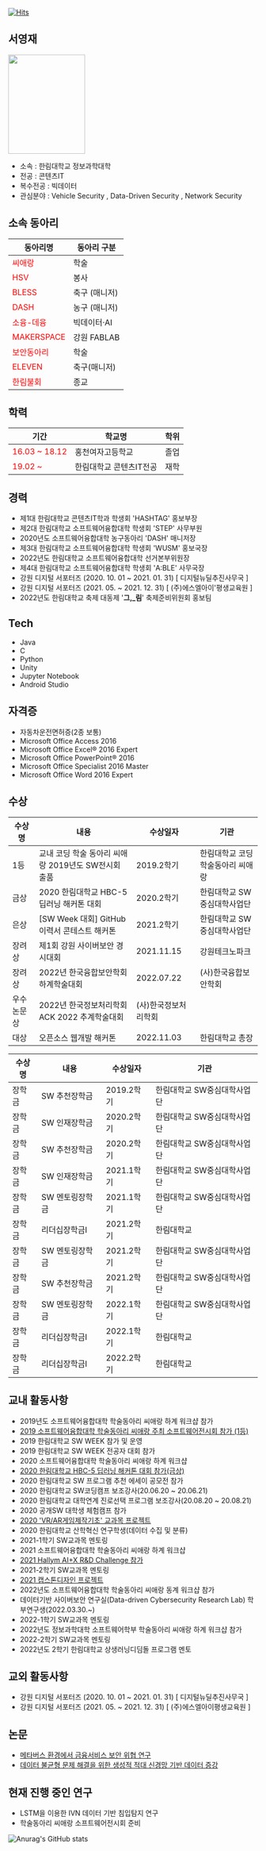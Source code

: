 [![Hits](https://hits.seeyoufarm.com/api/count/incr/badge.svg?url=https%3A%2F%2Fgithub.com%2Fssyyjj1012&count_bg=%23FF607E&title_bg=%23555555&icon=&icon_color=%23E7E7E7&title=VISIT&edge_flat=false)](https://hits.seeyoufarm.com)

## 서영재
<img src="https://user-images.githubusercontent.com/52689953/150071685-aadd2c14-f85c-4c5e-a569-80d9cbcb7a18.png" width="155" height="200">

* 소속 : 한림대학교 정보과학대학 
* 전공 : 콘텐츠IT
* 복수전공 : 빅데이터
* 관심분야 : Vehicle Security , Data-Driven Security , Network Security


## 소속 동아리 
|동아리명|동아리 구분|
|---|---|
|<span style="color:red">씨애랑</span>|학술|
|<span style="color:red">HSV</span>|봉사|
|<span style="color:red">BLESS</span>|축구 (매니저)|
|<span style="color:red">DASH</span>|농구 (매니저)|
|<span style="color:red">소융-데융</span>|빅데이터·AI| 
|<span style="color:red">MAKERSPACE</span>|강원 FABLAB|
|<span style="color:red">보안동아리</span>|학술|
|<span style="color:red">ELEVEN</span>|축구(매니저)|
|<span style="color:red">한림불회</span>|종교|
 
## 학력
|기간|학교명|학위|
|---|---|---|
|<span style="color:red">16.03 ~ 18.12</span>|홍천여자고등학교|</span>졸업
|<span style="color:red">19.02 ~</span>|한림대학교 콘텐츠IT전공|</span>재학

## 경력
- 제1대 한림대학교 콘텐츠IT학과 학생회 'HASHTAG' 홍보부장
- 제2대 한림대학교 소프트웨어융합대학 학생회 'STEP' 사무부원
- 2020년도 소프트웨어융합대학 농구동아리 'DASH' 매니저장
- 제3대 한림대학교 소프트웨어융합대학 학생회 'WUSM' 홍보국장
- 2022년도 한림대학교 소프트웨어융합대학 선거본부위원장
- 제4대 한림대학교 소프트웨어융합대학 학생회 'A:BLE' 사무국장
- 강원 디지털 서포터즈 (2020. 10. 01 ~ 2021. 01. 31) [ 디지털뉴딜추진사무국 ]
- 강원 디지털 서포터즈 (2021. 05. ~ 2021. 12. 31) [ (주)에스엘아이'평생교육원 ]
- 2022년도 한림대학교 축제 대동제 '**그,_림**' 축제준비위원회 홍보팀
  
## Tech
- Java
- C
- Python
- Unity
- Jupyter Notebook
- Android Studio


## 자격증
- 자동차운전면허증(2종 보통)
- Microsoft Office Access 2016
- Microsoft Office Excel® 2016 Expert
- Microsoft Office PowerPoint® 2016	
- Microsoft Office Specialist 2016 Master	
- Microsoft Office Word 2016 Expert
  

## 수상
|수상명|내용|수상일자|기관|
|---|---|---|---|
|1등|교내 코딩 학술 동아리 씨애랑 2019년도 SW전시회 출품|2019.2학기|한림대학교 코딩 학술동아리 씨애랑
|금상|2020 한림대학교 HBC-5 딥러닝 해커톤 대회|2020.2학기|한림대학교 SW중심대학사업단
|은상|[SW Week 대회] GitHub 이력서 콘테스트 해커톤|2021.2학기|한림대학교 SW중심대학사업단
|장려상|제1회 강원 사이버보안 경시대회|2021.11.15|강원테크노파크
|장려상|2022년 한국융합보안학회 하계학술대회|2022.07.22|(사)한국융합보안학회
|우수논문상|2022년 한국정보처리학회 ACK 2022 추계학술대회|(사)한국정보처리학회
|대상|오픈소스 웹개발 해커톤|2022.11.03|한림대학교 총장


|수상명|내용|수상일자|기관|
|---|---|---|---|
|장학금|SW 추천장학금|2019.2학기|한림대학교 SW중심대학사업단
|장학금|SW 인재장학금|2020.2학기|한림대학교 SW중심대학사업단
|장학금|SW 추천장학금|2020.2학기|한림대학교 SW중심대학사업단
|장학금|SW 인재장학금|2021.1학기|한림대학교 SW중심대학사업단
|장학금|SW 멘토링장학금|2021.1학기|한림대학교 SW중심대학사업단
|장학금|리더십장학금I|2021.2학기|한림대학교 
|장학금|SW 멘토링장학금|2021.2학기|한림대학교 SW중심대학사업단
|장학금|SW 추천장학금|2021.2학기|한림대학교 SW중심대학사업단
|장학금|SW 멘토링장학금|2022.1학기|한림대학교 SW중심대학사업단
|장학금|리더십장학금I|2022.1학기|한림대학교 
|장학금|리더십장학금I|2022.2학기|한림대학교 




## 교내 활동사항
- 2019년도 소프트웨어융합대학 학술동아리 씨애랑 하계 워크샵 참가
- [2019 소프트웨어융합대학 학술동아리 씨애랑 주최 소프트웨어전시회 참가 (1등)](https://github.com/ssyyjj1012/FlibOverTheCard)
- 2019 한림대학교 SW WEEK 참가 및 운영
- 2019 한림대학교 SW WEEK 전공자 대회 참가
- 2020 소프트웨어융합대학 학술동아리 씨애랑 하계 워크샵
- [2020 한림대학교 HBC-5 딥러닝 해커톤 대회 참가(금상)](https://github.com/ssyyjj1012/HBC-5-Hackathon-)
- 2020 한림대학교 SW 프로그램 추천 에세이 공모전 참가
- 2020 한림대학교 SW코딩캠프 보조강사(20.06.20 ~ 20.06.21)
- 2020 한림대학교 대학연계 진로선택 프로그램 보조강사(20.08.20 ~ 20.08.21)
- 2020 공개SW 대학생 체험캠프 참가
- [2020 'VR/AR게임제작기초' 교과목 프로젝트](https://github.com/ssyyjj1012/CurlingGame3D)
- 2020 한림대학교 산학혁신 연구학생(데이터 수집 및 분류)
- 2021-1학기 SW교과목 멘토링 
- 2021 소프트웨어융합대학 학술동아리 씨애랑 하계 워크샵
- [2021 Hallym AI+X R&D Challenge 참가](https://github.com/ssyyjj1012/Hallym-AI-X-R-D-Challenge)
- 2021-2학기 SW교과목 멘토링 
- [2021 캡스톤디자인 프로젝트](https://github.com/ssyyjj1012/2021-Capstone)
- 2022년도 소프트웨어융합대학 학술동아리 씨애랑 동계 워크샵 참가
- 데이터기반 사이버보안 연구실(Data-driven Cybersecurity Research Lab) 학부연구생(2022.03.30.~)
- 2022-1학기 SW교과목 멘토링
- 2022년도 정보과학대학 소프트웨어학부 학술동아리 씨애랑 하계 워크샵 참가
- 2022-2학기 SW교과목 멘토링
- 2022년도 2학기 한림대학교 상생러닝디딤돌 프로그램 멘토

## 교외 활동사항
- 강원 디지털 서포터즈 (2020. 10. 01 ~ 2021. 01. 31)  [ 디지털뉴딜추진사무국 ] 
- 강원 디지털 서포터즈 (2021. 05. ~ 2021. 12. 31)   [ (주)에스엘아이평생교육원 ] 


## 논문
- [메타버스 환경에서 금융서비스 보안 위협 연구](https://github.com/ssyyjj1012/STUDY_Metaverse-Security)
- [데이터 불균형 문제 해결을 위한 생성적 적대 신경망 기반 데이터 증강](https://github.com/ssyyjj1012/PAPER_Generative-Adversarial-Networks-Based-Data-Augmentation-to-Address-Medical-Data-Imbalances-)



## 현재 진행 중인 연구
- LSTM을 이용한 IVN 데이터 기반 침입탐지 연구
- 학술동아리 씨애랑 소프트웨어전시회 준비





![Anurag's GitHub stats](https://github-readme-stats.vercel.app/api?username=ssyyjj1012&show_icons=true&theme=buefy)
